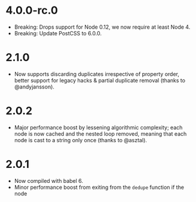 # 4.0.0-rc.0

* Breaking: Drops support for Node 0.12, we now require at least Node 4.
* Breaking: Update PostCSS to 6.0.0.

# 2.1.0

* Now supports discarding duplicates irrespective of property order, better
  support for legacy hacks & partial duplicate removal (thanks to @andyjansson).

# 2.0.2

* Major performance boost by lessening algorithmic complexity; each node is
  now cached and the nested loop removed, meaning that each node is cast to a
  string only once (thanks to @asztal).

# 2.0.1

* Now compiled with babel 6.
* Minor performance boost from exiting from the `dedupe` function if the node